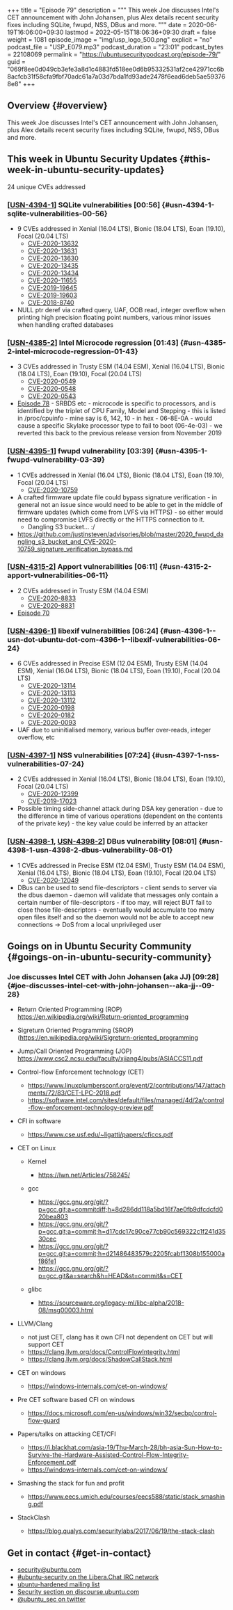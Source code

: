 +++
title = "Episode 79"
description = """
  This week Joe discusses Intel's CET announcement with John Johansen, plus
  Alex details recent security fixes including SQLite, fwupd, NSS, DBus and
  more.
  """
date = 2020-06-19T16:06:00+09:30
lastmod = 2022-05-15T18:06:36+09:30
draft = false
weight = 1081
episode_image = "img/usp_logo_500.png"
explicit = "no"
podcast_file = "USP_E079.mp3"
podcast_duration = "23:01"
podcast_bytes = 22108069
permalink = "https://ubuntusecuritypodcast.org/episode-79/"
guid = "069f8ee0d049cb3efe3a8d1c4883fd518ee0d6b95332531af2ce42971cc6b8acfcb31f58cfa9fbf70adc61a7a03d7bda1fd93ade2478f6ead6deb5ae593768e8"
+++

## Overview {#overview}

This week Joe discusses Intel's CET announcement with John Johansen, plus
Alex details recent security fixes including SQLite, fwupd, NSS, DBus and
more.


## This week in Ubuntu Security Updates {#this-week-in-ubuntu-security-updates}

24 unique CVEs addressed


### [[USN-4394-1](https://usn.ubuntu.com/4394-1/)] SQLite vulnerabilities [00:56] {#usn-4394-1-sqlite-vulnerabilities-00-56}

-   9 CVEs addressed in Xenial (16.04 LTS), Bionic (18.04 LTS), Eoan (19.10), Focal (20.04 LTS)
    -   [CVE-2020-13632](https://ubuntu.com/security/CVE-2020-13632) <!-- medium -->
    -   [CVE-2020-13631](https://ubuntu.com/security/CVE-2020-13631) <!-- low -->
    -   [CVE-2020-13630](https://ubuntu.com/security/CVE-2020-13630) <!-- medium -->
    -   [CVE-2020-13435](https://ubuntu.com/security/CVE-2020-13435) <!-- medium -->
    -   [CVE-2020-13434](https://ubuntu.com/security/CVE-2020-13434) <!-- medium -->
    -   [CVE-2020-11655](https://ubuntu.com/security/CVE-2020-11655) <!-- low -->
    -   [CVE-2019-19645](https://ubuntu.com/security/CVE-2019-19645) <!-- low -->
    -   [CVE-2019-19603](https://ubuntu.com/security/CVE-2019-19603) <!-- low -->
    -   [CVE-2018-8740](https://ubuntu.com/security/CVE-2018-8740) <!-- low -->
-   NULL ptr deref via crafted query, UAF, OOB read, integer overflow when
    printing high precision floating point numbers, various minor issues when
    handling crafted databases


### [[USN-4385-2](https://usn.ubuntu.com/4385-2/)] Intel Microcode regression [01:43] {#usn-4385-2-intel-microcode-regression-01-43}

-   3 CVEs addressed in Trusty ESM (14.04 ESM), Xenial (16.04 LTS), Bionic (18.04 LTS), Eoan (19.10), Focal (20.04 LTS)
    -   [CVE-2020-0549](https://ubuntu.com/security/CVE-2020-0549) <!-- medium -->
    -   [CVE-2020-0548](https://ubuntu.com/security/CVE-2020-0548) <!-- medium -->
    -   [CVE-2020-0543](https://ubuntu.com/security/CVE-2020-0543) <!-- medium -->
-   [Episode 78](https://ubuntusecuritypodcast.org/episode-78/) - SRBDS etc - microcode is specific to processors, and is
    identified by the triplet of CPU Family, Model and Stepping - this is
    listed in /proc/cpuinfo - mine say is 6, 142, 10 - in hex - 06-8E-0A -
    would cause a specific Skylake processor type to fail to boot
    (06-4e-03) - we reverted this back to the previous release version from
    November 2019


### [[USN-4395-1](https://usn.ubuntu.com/4395-1/)] fwupd vulnerability [03:39] {#usn-4395-1-fwupd-vulnerability-03-39}

-   1 CVEs addressed in Xenial (16.04 LTS), Bionic (18.04 LTS), Eoan (19.10), Focal (20.04 LTS)
    -   [CVE-2020-10759](https://ubuntu.com/security/CVE-2020-10759) <!-- medium -->
-   A crafted firmware update file could bypass signature verification - in
    general not an issue since would need to be able to get in the middle of
    firmware updates (which come from LVFS via HTTPS) - so either would need
    to compromise LVFS directly or the HTTPS connection to it.
    -   Dangling S3 bucket... :/
-   <https://github.com/justinsteven/advisories/blob/master/2020_fwupd_dangling_s3_bucket_and_CVE-2020-10759_signature_verification_bypass.md>


### [[USN-4315-2](https://usn.ubuntu.com/4315-2/)] Apport vulnerabilities [06:11] {#usn-4315-2-apport-vulnerabilities-06-11}

-   2 CVEs addressed in Trusty ESM (14.04 ESM)
    -   [CVE-2020-8833](https://ubuntu.com/security/CVE-2020-8833) <!-- medium -->
    -   [CVE-2020-8831](https://ubuntu.com/security/CVE-2020-8831) <!-- high -->
-   [Episode 70](https://ubuntusecuritypodcast.org/episode-70/)


### [[USN-4396-1](//usn.ubuntu.com/4396-1/)] libexif vulnerabilities [06:24] {#usn-4396-1--usn-dot-ubuntu-dot-com-4396-1--libexif-vulnerabilities-06-24}

-   6 CVEs addressed in Precise ESM (12.04 ESM), Trusty ESM (14.04 ESM), Xenial (16.04 LTS), Bionic (18.04 LTS), Eoan (19.10), Focal (20.04 LTS)
    -   [CVE-2020-13114](https://ubuntu.com/security/CVE-2020-13114) <!-- low -->
    -   [CVE-2020-13113](https://ubuntu.com/security/CVE-2020-13113) <!-- medium -->
    -   [CVE-2020-13112](https://ubuntu.com/security/CVE-2020-13112) <!-- medium -->
    -   [CVE-2020-0198](https://ubuntu.com/security/CVE-2020-0198) <!-- medium -->
    -   [CVE-2020-0182](https://ubuntu.com/security/CVE-2020-0182) <!-- medium -->
    -   [CVE-2020-0093](https://ubuntu.com/security/CVE-2020-0093) <!-- low -->
-   UAF due to uninitialised memory, various buffer over-reads, integer
    overflow, etc


### [[USN-4397-1](https://usn.ubuntu.com/4397-1/)] NSS vulnerabilities [07:24] {#usn-4397-1-nss-vulnerabilities-07-24}

-   2 CVEs addressed in Xenial (16.04 LTS), Bionic (18.04 LTS), Eoan (19.10), Focal (20.04 LTS)
    -   [CVE-2020-12399](https://ubuntu.com/security/CVE-2020-12399) <!-- medium -->
    -   [CVE-2019-17023](https://ubuntu.com/security/CVE-2019-17023) <!-- low -->
-   Possible timing side-channel attack during DSA key generation - due to
    the difference in time of various operations (dependent on the contents
    of the private key) - the key value could be inferred by an attacker


### [[USN-4398-1](https://usn.ubuntu.com/4398-1/), [USN-4398-2](https://usn.ubuntu.com/4398-2/)] DBus vulnerability [08:01] {#usn-4398-1-usn-4398-2-dbus-vulnerability-08-01}

-   1 CVEs addressed in Precise ESM (12.04 ESM), Trusty ESM (14.04 ESM), Xenial (16.04 LTS), Bionic (18.04 LTS), Eoan (19.10), Focal (20.04 LTS)
    -   [CVE-2020-12049](https://ubuntu.com/security/CVE-2020-12049) <!-- medium -->
-   DBus can be used to send file-descriptors - client sends to server via
    the dbus daemon - daemon will validate that messages only contain a
    certain number of file-descriptors - if too may, will reject BUT fail to
    close those file-descriptors - eventually would accumulate too many open
    files itself and so the daemon would not be able to accept new
    connections -&gt; DoS from a local unprivileged user


## Goings on in Ubuntu Security Community {#goings-on-in-ubuntu-security-community}


### Joe discusses Intel CET with John Johansen (aka JJ) [09:28] {#joe-discusses-intel-cet-with-john-johansen--aka-jj--09-28}

-   Return Oriented Programming (ROP) <https://en.wikipedia.org/wiki/Return-oriented_programming>
-   Sigreturn Oriented Programming (SROP) (<https://en.wikipedia.org/wiki/Sigreturn-oriented_programming>
-   Jump/Call Oriented Programming (JOP) <https://www.csc2.ncsu.edu/faculty/xjiang4/pubs/ASIACCS11.pdf>

-   Control-flow Enforcement technology (CET)
    -   <https://www.linuxplumbersconf.org/event/2/contributions/147/attachments/72/83/CET-LPC-2018.pdf>
    -   <https://software.intel.com/sites/default/files/managed/4d/2a/control-flow-enforcement-technology-preview.pdf>

-   CFI in software
    -   <https://www.cse.usf.edu/~ligatti/papers/cficcs.pdf>

<!--listend-->

-   CET on Linux
    -   Kernel
        -   <https://lwn.net/Articles/758245/>

    -   gcc
        -   <https://gcc.gnu.org/git/?p=gcc.git;a=commitdiff;h=8d286dd118a5bd16f7ae0fb9dfcdcfd020bea803>
        -   <https://gcc.gnu.org/git/?p=gcc.git;a=commit;h=d17cdc17c90ce77cb90c569322c1f241d3530cec>
        -   <https://gcc.gnu.org/git/?p=gcc.git;a=commit;h=d21486483579c2205fcabf1308b155000af86fe1>
        -   <https://gcc.gnu.org/git/?p=gcc.git&a=search&h=HEAD&st=commit&s=CET>

    -   glibc
        -   <https://sourceware.org/legacy-ml/libc-alpha/2018-08/msg00003.html>

<!--listend-->

-   LLVM/Clang
    -   not just CET, clang has it own CFI not dependent on CET but will support CET
    -   <https://clang.llvm.org/docs/ControlFlowIntegrity.html>
    -   <https://clang.llvm.org/docs/ShadowCallStack.html>
-   CET on windows
    -   <https://windows-internals.com/cet-on-windows/>

-   Pre CET software based CFI on windows
    -   <https://docs.microsoft.com/en-us/windows/win32/secbp/control-flow-guard>

-   Papers/talks on attacking CET/CFI
    -   <https://i.blackhat.com/asia-19/Thu-March-28/bh-asia-Sun-How-to-Survive-the-Hardware-Assisted-Control-Flow-Integrity-Enforcement.pdf>
    -   <https://windows-internals.com/cet-on-windows/>

-   Smashing the stack for fun and profit
    -   <https://www.eecs.umich.edu/courses/eecs588/static/stack_smashing.pdf>

-   StackClash
    -   <https://blog.qualys.com/securitylabs/2017/06/19/the-stack-clash>


## Get in contact {#get-in-contact}

-   [security@ubuntu.com](mailto:security@ubuntu.com)
-   [#ubuntu-security on the Libera.Chat IRC network](https://libera.chat)
-   [ubuntu-hardened mailing list](https://lists.ubuntu.com/mailman/listinfo/ubuntu-hardened)
-   [Security section on discourse.ubuntu.com](https://discourse.ubuntu.com/c/security)
-   [@ubuntu_sec on twitter](https://twitter.com/ubuntu_sec)